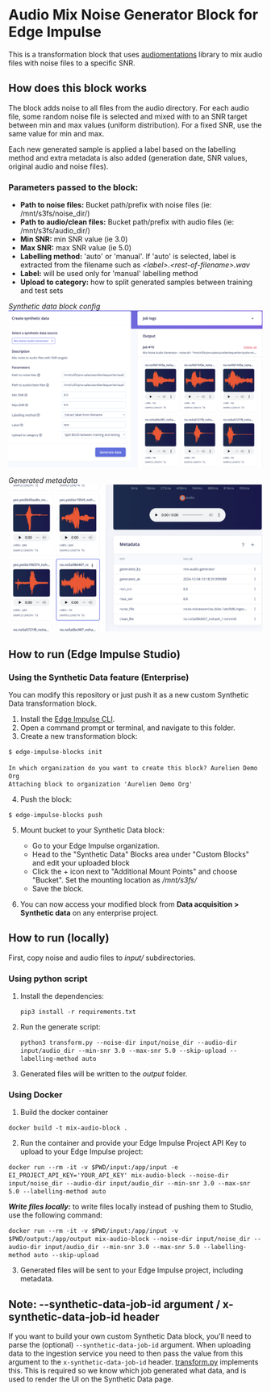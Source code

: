 # Audio Mix Noise Generator Block for Edge Impulse

This is a transformation block that uses [audiomentations](https://github.com/iver56/audiomentations) library to mix audio files with noise files to a specific SNR.

## How does this block works

The block adds noise to all files from the audio directory. For each audio file, some random noise file is selected and mixed with to an SNR target between min and max values (uniform distribution). For a fixed SNR, use the same value for min and max.

Each new generated sample is applied a label based on the labelling method and extra metadata is also added (generation date, SNR values, original audio and noise files).

### Parameters passed to the block:

* **Path to noise files:** Bucket path/prefix with noise files (ie: /mnt/s3fs/noise_dir/)
* **Path to audio/clean files:** Bucket path/prefix with audio files (ie: /mnt/s3fs/audio_dir/)
* **Min SNR:** min SNR value (ie 3.0)
* **Max SNR:** max SNR value (ie 5.0) 
* **Labelling method:** 'auto' or 'manual'. If 'auto' is selected, label is extracted from the filename such as _\<label\>.\<rest-of-filename\>.wav_
* **Label:** will be used only for 'manual' labelling method
* **Upload to category:** how to split generated samples between training and test sets 

_Synthetic data block config_
![Synthetic Data Block](images/synthetic-block.png)

_Generated metadata_
![Metadata](images/metadata.png)

## How to run (Edge Impulse Studio)

###  Using the Synthetic Data feature (Enterprise)

You can modify this repository or just push it as a new custom Synthetic Data transformation block.

1. Install the [Edge Impulse CLI](https://docs.edgeimpulse.com/docs/tools/edge-impulse-cli).
2. Open a command prompt or terminal, and navigate to this folder.
3. Create a new transformation block:

```
$ edge-impulse-blocks init

In which organization do you want to create this block? Aurelien Demo Org
Attaching block to organization 'Aurelien Demo Org'
```

4. Push the block:

```
$ edge-impulse-blocks push
```

5. Mount bucket to your Synthetic Data block:
    * Go to your Edge Impulse organization.
    * Head to the "Synthetic Data" Blocks area under "Custom Blocks" and edit your uploaded block
    * Click the + icon next to "Additional Mount Points" and choose "Bucket". Set the mounting location as _/mnt/s3fs/_
    * Save the block.

6. You can now access your modified block from **Data acquisition > Synthetic data** on any enterprise project.

## How to run (locally)

First, copy noise and audio files to _input/_ subdirectories.

### Using python script

1. Install the dependencies:

    ```
    pip3 install -r requirements.txt
    ```

2. Run the generate script:

    ```
    python3 transform.py --noise-dir input/noise_dir --audio-dir input/audio_dir --min-snr 3.0 --max-snr 5.0 --skip-upload --labelling-method auto
    ```

3. Generated files will be written to the _output_ folder.

### Using Docker

1. Build the docker container

```
docker build -t mix-audio-block .
```

2. Run the container and provide your Edge Impulse Project API Key to upload to your Edge Impulse project:

```
docker run --rm -it -v $PWD/input:/app/input -e EI_PROJECT_API_KEY='YOUR_API_KEY' mix-audio-block --noise-dir input/noise_dir --audio-dir input/audio_dir --min-snr 3.0 --max-snr 5.0 --labelling-method auto
```

**_Write files locally:_** to write files locally instead of pushing them to Studio, use the following command:

```
docker run --rm -it -v $PWD/input:/app/input -v $PWD/output:/app/output mix-audio-block --noise-dir input/noise_dir --audio-dir input/audio_dir --min-snr 3.0 --max-snr 5.0 --labelling-method auto --skip-upload
```


3. Generated files will be sent to your Edge Impulse project, including metadata.


## Note: --synthetic-data-job-id argument / x-synthetic-data-job-id header

If you want to build your own custom Synthetic Data block, you'll need to parse the (optional) `--synthetic-data-job-id` argument. When uploading data to the ingestion service you need to then pass the value from this argument to the `x-synthetic-data-job-id` header. [transform.py](transform.py) implements this. This is required so we know which job generated what data, and is used to render the UI on the Synthetic Data page.
